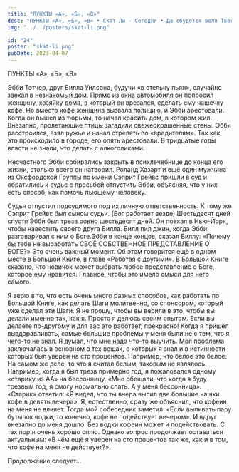 ```yaml
---
title: "ПУНКТЫ «А», «Б», «В»"
desc: "ПУНКТЫ «А», «Б», «В» • Скат Ли - Сегодня • Да сбудется воля Твоя"
img: "../../posters/skat-li.png"

id: "24"
poster: "skat-li.png"
pubDate: 2023-04-07
---
```




ПУНКТЫ «А», «Б», «В»

Эбби Тэтчер, друг Билла Уилсона, будучи «в стельку пьян», случайно заехал в незнакомый дом. Прямо из окна автомобиля он попросил женщину, хозяйку дома, в который он врезался, сделать ему чашечку кофе. Но вместо кофе женщина вызвала полицию, и Эбби арестовали. Когда он вышел из тюрьмы, то начал красить дом, в котором жил. Внезапно, пролетающие птицы загадили свежеокрашенные стены. Эбби расстроился, взял ружье и начал стрелять по «вредителям». Так как это происходило в городе, его опять арестовали. В тридцатые годы власти не знали, что делать с алкоголиками.

Несчастного Эбби собирались закрыть в психлечебнице до конца его жизни, столько всего он натворил. Роланд Хазарт и ещё один мужчина из Оксфордской Группы по имени Сэприт Грейвс пришли в суд и обратились к судье с просьбой отпустить Эбби, объясняя, что у них есть способ, как помочь пьющему человеку.

Судья отпустил подсудимого под их личную ответственность. К тому же Сэприт Грейвс был сыном судьи. (Бог работает везде) Шестьдесят дней спустя Эбби был трезв ровно шестьдесят дней. Он поехал в Нью-Йорк, чтобы навестить своего друга Билла. Билл пил джин, когда Эбби разговаривал с ним о Боге.Эбби в конце концов, сказал Биллу: «Почему бы тебе не выработать СВОЁ СОБСТВЕННОЕ ПРЕДСТАВЛЕНИЕ О БОГЕ?» Это очень важный момент. Об этом говорится ещё в одном месте в Большой Книге, в главе «Работая с другими». В Большой Книге сказано, что новичок может выбрать любое представление о Боге, которое ему нравится. Главное, чтобы это имело смысл для него самого.

Я верю в то, что есть очень много разных способов, как работать по Большой Книге, как делать Шаги молитвенно, со спонсором, который уже сделал эти Шаги. Я не прошу, чтобы вы верили в это, чтобы вы делали именно так, как я. Просто я делюсь своим опытом. Если вы делаете по-другому и для вас это работает, прекрасно! Когда я пришёл выздоравливать, самые большие проблемы у меня были не с тем, что я чего-то не знал. Я думал, что мне надо что-то выучить. Моя проблема заключалась в основном в тех вещах, о которых я знал и в истинности которых был уверен на сто процентов. Например, что белое это белое. На самом же деле, то что я считал белым, таковым не являлось. Например, когда я был трезв примерно год, я пожаловался одному «старику из АА» на бессонницу. «Мне обещали, что когда я буду трезвым год, я смогу нормально спать. А у меня бессонница». «Старик» ответил: «Я видел, что ты вчера выпил две большие чашки кофе в девять вечера». Я, естественно, сразу же объяснил, что кофеин на меня не влияет. Тогда мой собеседник заметил: «Если выпивать пару бутылок водки, то конечно, кофе не подействует вечером». И вдруг внезапно до меня дошло. Без водки кофеин может и подействовать. С тех пор я очень хорошо сплю. Однако вопрос продолжает оставаться актуальным: «В чём ещё я уверен на сто процентов так же, как и в том, что кофе на меня не действует?».

Продолжение следует…




